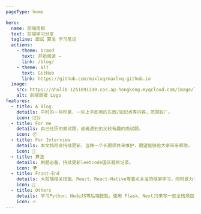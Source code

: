 ```yaml
---
pageType: home

hero:
  name: 前端周报
  text: 前端学习分享
  tagline: 面试 算法 学习笔记
  actions:
    - theme: brand
      text: 开始阅读 →
      link: /blog/
    - theme: alt
      text: GitHub
      link: https://github.com/maxlxq/maxlxq.github.io
  image:
    src: https://ahulib-1251891330.cos.ap-hongkong.myqcloud.com/image/logo.jpg
    alt: 前端周报 Logo
features:
  - title: A Blog
    details: 平时的一些积累，一些上手即用的东西/知识点等内容，范围较广。
    icon: 🏃🏻‍♀️
  - title: For me
    details: 自己经历的面试题，或者遇到的比较有趣的面试题。
    icon: 📦
  - title: For Interview
    details: 本文档将会持续更新，当做一个长期项目来维护，期望能够给大家带来帮助。
    icon: 🎨
  - title: 算法
    details: 刷题必备，持续更新leetcode国区题目记录。
    icon: 🌍
  - title: Front-End
    details: 大前端相关技能，React、React-Native等重点关注的框架学习，同时致力于Flutter、原生开发。
    icon: 🌈
  - title: Others
    details: 学习Python、NodeJS等后端技能，使用 Flask、NextJS来写一些全栈项目。
    icon: 🔥
---
```

